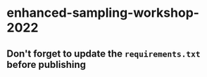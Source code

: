 # enhanced-sampling-workshop-2022

## Don't forget to update the `requirements.txt` before publishing 